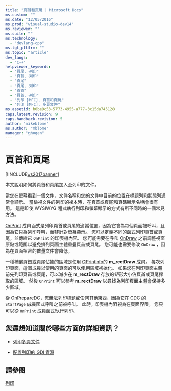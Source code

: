 ```yaml
---
title: "頁首和頁尾 | Microsoft Docs"
ms.custom: ""
ms.date: "12/05/2016"
ms.prod: "visual-studio-dev14"
ms.reviewer: ""
ms.suite: ""
ms.technology: 
  - "devlang-cpp"
ms.tgt_pltfrm: ""
ms.topic: "article"
dev_langs: 
  - "C++"
helpviewer_keywords: 
  - "頁尾, 列印"
  - "頁首, 列印"
  - "頁尾"
  - "頁尾, 列印"
  - "頁首"
  - "頁首, 列印"
  - "列印 [MFC], 頁首和頁尾"
  - "列印 [MFC], 多頁文件"
ms.assetid: b0be9c53-5773-4955-a777-3c15da745128
caps.latest.revision: 9
caps.handback.revision: 5
author: "mikeblome"
ms.author: "mblome"
manager: "ghogen"
---
```

# 頁首和頁尾
[!INCLUDE[vs2017banner](../assembler/inline/includes/vs2017banner.md)]

本文說明如何將頁首和頁尾加入至列印的文件。  
  
 當您在螢幕看到一個文件，文件名稱和您的文件中目前的位置在標題列和狀態列通常會顯示。  當檢視文件的列印的複本時，在頁首或頁尾和頁碼顯示名稱會很有用。  這是即使 WYSIWYG 程式執行列印和螢幕顯示的方式有所不同時的一個常見方法。  
  
 [OnPrint](../Topic/CView::OnPrint.md) 成員函式是列印頁首或頁尾的適當位置，因為它會為每個頁面被呼叫，且因為它只為列印呼叫，而非針對螢幕顯示。  您可以定義不同的函式列印頁首或頁尾，並傳給它 `OnPrint` 的印表機內容。  您可能需要在呼叫 [OnDraw](../Topic/CView::OnDraw.md) 之前調整視窗原點或範圍以避免排列頁面主體重疊頁首或頁尾。  您可能也需要修改 `OnDraw` ，因為在頁面相容的數量文件會降低。  
  
 一種補償頁首或頁尾佔據的區域是使用 [CPrintInfo](../mfc/reference/cprintinfo-structure.md)的 **m\_rectDraw** 成員。  每次列印頁面，這個成員以使用的頁面的可以使用區域初始化。  如果您在列印頁面主體前先列印頁首或頁尾，可以減少在 **m\_rectDraw** 存放的矩形大小佔頁首或頁尾採取的區域。  然後 `OnPrint` 可以參考 **m\_rectDraw** 以尋找為列印頁面主體會保持多少區域。  
  
 從 [OnPrepareDC](../Topic/CView::OnPrepareDC.md)，您無法列印標題或任何其他東西，因為它在 [CDC](../mfc/reference/cdc-class.md) 的 `StartPage` 成員函式呼叫之前被呼叫。  此時，印表機內容視為在頁面界限。  您只可以從 `OnPrint` 成員函式執行列印。  
  
## 您還想知道關於哪些方面的詳細資訊？  
  
-   [列印多頁文件](../mfc/multipage-documents.md)  
  
-   [配置列印的 GDI 資源](../mfc/allocating-gdi-resources.md)  
  
## 請參閱  
 [列印](../mfc/printing.md)